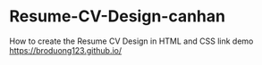 # Resume-CV-Design-canhan
How to create the Resume CV Design in HTML and CSS
link demo https://broduong123.github.io/
